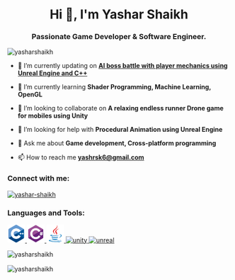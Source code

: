 <h1 align="center">Hi 👋, I'm Yashar Shaikh</h1>
<h3 align="center">Passionate Game Developer & Software Engineer.</h3>

<p align="left"> <img src="https://komarev.com/ghpvc/?username=yasharshaikh&label=Profile%20views&color=0e75b6&style=flat" alt="yasharshaikh" /> </p>

- 🔭 I’m currently updating on **[AI boss battle with player mechanics using Unreal Engine and C++]([https://github.com/YasharShaikh/Juggernaut_Simulator_UnrealEngine_Cpp](https://github.com/YasharShaikh/AI-Boss-Battle-PlayerMechanics-UE5-Cpp))**

- 🌱 I’m currently learning **Shader Programming, Machine Learning, OpenGL**

- 👯 I’m looking to collaborate on **A relaxing endless runner Drone game for mobiles using Unity**

- 🤝 I’m looking for help with **Procedural Animation using Unreal Engine**

- 💬 Ask me about **Game development, Cross-platform programming**

- 📫 How to reach me **yashrsk6@gmail.com**

<h3 align="left">Connect with me:</h3>
<p align="left">
<a href="https://linkedin.com/in/yashar-shaikh" target="blank"><img align="center" src="https://raw.githubusercontent.com/rahuldkjain/github-profile-readme-generator/master/src/images/icons/Social/linked-in-alt.svg" alt="yashar-shaikh" height="30" width="40" /></a>
</p>

<h3 align="left">Languages and Tools:</h3>
<p align="left"> <a href="https://www.w3schools.com/cpp/" target="_blank" rel="noreferrer"> <img src="https://raw.githubusercontent.com/devicons/devicon/master/icons/cplusplus/cplusplus-original.svg" alt="cplusplus" width="40" height="40"/> </a> <a href="https://www.w3schools.com/cs/" target="_blank" rel="noreferrer"> <img src="https://raw.githubusercontent.com/devicons/devicon/master/icons/csharp/csharp-original.svg" alt="csharp" width="40" height="40"/> </a> <a href="https://www.java.com" target="_blank" rel="noreferrer"> <img src="https://raw.githubusercontent.com/devicons/devicon/master/icons/java/java-original.svg" alt="java" width="40" height="40"/> </a> <a href="https://unity.com/" target="_blank" rel="noreferrer"> <img src="https://www.vectorlogo.zone/logos/unity3d/unity3d-icon.svg" alt="unity" width="40" height="40"/> </a> <a href="https://unrealengine.com/" target="_blank" rel="noreferrer"> <img src="https://raw.githubusercontent.com/kenangundogan/fontisto/036b7eca71aab1bef8e6a0518f7329f13ed62f6b/icons/svg/brand/unreal-engine.svg" alt="unreal" width="40" height="40"/> </a> </p>

<p><img align="center" src="https://github-readme-stats.vercel.app/api/top-langs?username=yasharshaikh&show_icons=true&locale=en&layout=compact" alt="yasharshaikh" /></p>

<p><img align="center" src="https://github-readme-streak-stats.herokuapp.com/?user=yasharshaikh&" alt="yasharshaikh" /></p>
